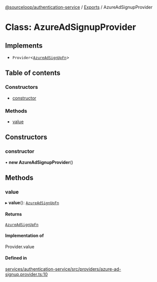 [@sourceloop/authentication-service](../README.md) / [Exports](../modules.md) / AzureAdSignupProvider

# Class: AzureAdSignupProvider

## Implements

- `Provider`<[`AzureAdSignUpFn`](../modules.md#azureadsignupfn)\>

## Table of contents

### Constructors

- [constructor](AzureAdSignupProvider.md#constructor)

### Methods

- [value](AzureAdSignupProvider.md#value)

## Constructors

### constructor

• **new AzureAdSignupProvider**()

## Methods

### value

▸ **value**(): [`AzureAdSignUpFn`](../modules.md#azureadsignupfn)

#### Returns

[`AzureAdSignUpFn`](../modules.md#azureadsignupfn)

#### Implementation of

Provider.value

#### Defined in

[services/authentication-service/src/providers/azure-ad-signup.provider.ts:10](https://github.com/sourcefuse/loopback4-microservice-catalog/blob/d35fdb3f0/services/authentication-service/src/providers/azure-ad-signup.provider.ts#L10)
